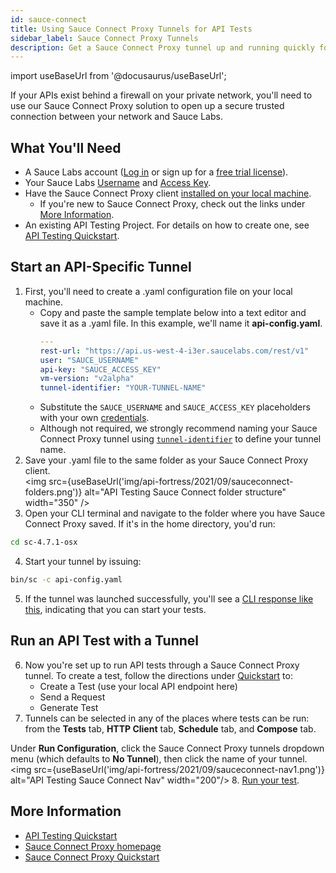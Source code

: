 ```yaml
---
id: sauce-connect
title: Using Sauce Connect Proxy Tunnels for API Tests
sidebar_label: Sauce Connect Proxy Tunnels
description: Get a Sauce Connect Proxy tunnel up and running quickly for your API tests.
---
```


import useBaseUrl from '@docusaurus/useBaseUrl';

If your APIs exist behind a firewall on your private network, you'll need to use our Sauce Connect Proxy solution to open up a secure trusted connection between your network and Sauce Labs.

## What You'll Need

* A Sauce Labs account ([Log in](https://accounts.saucelabs.com/am/XUI/#login/) or sign up for a [free trial license](https://saucelabs.com/sign-up)).
* Your Sauce Labs [Username](https://app.saucelabs.com/user-settings) and [Access Key](https://app.saucelabs.com/user-settings).
* Have the Sauce Connect Proxy client [installed on your local machine](/secure-connections/sauce-connect/installation/).
  * If you're new to Sauce Connect Proxy, check out the links under [More Information](#more-information).
* An existing API Testing Project. For details on how to create one, see [API Testing Quickstart](/api-testing/quickstart/).

## Start an API-Specific Tunnel

1. First, you'll need to create a .yaml configuration file on your local machine.
   * Copy and paste the sample template below into a text editor and save it as a .yaml file. In this example, we'll name it **api-config.yaml**.
     ```yaml title="Sample Template: API Config YAML File"
     ---
     rest-url: "https://api.us-west-4-i3er.saucelabs.com/rest/v1"
     user: "SAUCE_USERNAME"
     api-key: "SAUCE_ACCESS_KEY"
     vm-version: "v2alpha"
     tunnel-identifier: "YOUR-TUNNEL-NAME"
     ```
   * Substitute the `SAUCE_USERNAME` and `SAUCE_ACCESS_KEY` placeholders with your own [credentials](https://app.saucelabs.com/user-settings).
   * Although not required, we strongly recommend naming your Sauce Connect Proxy tunnel using [`tunnel-identifier`](/dev/cli/sauce-connect-proxy/#--tunnel-identifier) to define your tunnel name.
2. Save your .yaml file to the same folder as your Sauce Connect Proxy client. <br/>
  <img src={useBaseUrl('img/api-fortress/2021/09/sauceconnect-folders.png')} alt="API Testing Sauce Connect folder structure" width="350" />
3. Open your CLI terminal and navigate to the folder where you have Sauce Connect Proxy saved. If it's in the home directory, you'd run:
  ```bash
  cd sc-4.7.1-osx
  ```
4. Start your tunnel by issuing:
  ```bash
  bin/sc -c api-config.yaml
  ```
5. If the tunnel was launched successfully, you'll see a [CLI response like this](/secure-connections/sauce-connect/quickstart/#verifying-a-tunnel), indicating that you can start your tests.


## Run an API Test with a Tunnel

6. Now you're set up to run API tests through a Sauce Connect Proxy tunnel. To create a test, follow the directions under [Quickstart](/api-testing/quickstart/) to:
   * Create a Test (use your local API endpoint here)
   * Send a Request
   * Generate Test
7. Tunnels can be selected in any of the places where tests can be run: from the **Tests** tab, **HTTP Client** tab, **Schedule** tab, and **Compose** tab.

  Under **Run Configuration**, click the Sauce Connect Proxy tunnels dropdown menu (which defaults to **No Tunnel**), then click the name of your tunnel.<br/><img src={useBaseUrl('img/api-fortress/2021/09/sauceconnect-nav1.png')} alt="API Testing Sauce Connect Nav" width="200"/>
8. [Run your test](/api-testing/quickstart/#run-test).


## More Information

* [API Testing Quickstart](/api-testing/quickstart)
* [Sauce Connect Proxy homepage](/secure-connections/sauce-connect)
* [Sauce Connect Proxy Quickstart](/secure-connections/sauce-connect/quickstart/)
